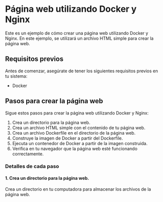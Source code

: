 # Página web utilizando Docker y Nginx

Este es un ejemplo de cómo crear una página web utilizando Docker y Nginx. En este ejemplo, se utilizará un archivo HTML simple para crear la página web.

## Requisitos previos

Antes de comenzar, asegúrate de tener los siguientes requisitos previos en tu sistema:

- Docker

## Pasos para crear la página web

Sigue estos pasos para crear la página web utilizando Docker y Nginx:

1. Crea un directorio para la página web.
2. Crea un archivo HTML simple con el contenido de tu página web.
3. Crea un archivo Dockerfile en el directorio de la página web.
4. Construye la imagen de Docker a partir del Dockerfile.
5. Ejecuta un contenedor de Docker a partir de la imagen construida.
6. Verifica en tu navegador que la página web esté funcionando correctamente.

### Detalles de cada paso

#### 1. Crea un directorio para la página web.

Crea un directorio en tu computadora para almacenar los archivos de la página web.


